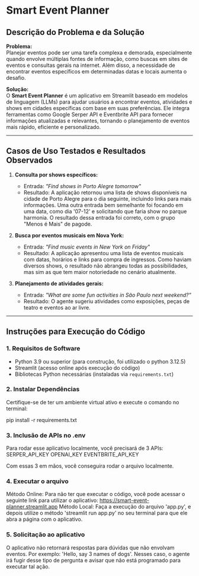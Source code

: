 # Smart Event Planner

## Descrição do Problema e da Solução

**Problema:**  
Planejar eventos pode ser uma tarefa complexa e demorada, especialmente quando envolve múltiplas fontes de informação, como buscas em sites de eventos e consultas gerais na internet. Além disso, a necessidade de encontrar eventos específicos em determinadas datas e locais aumenta o desafio.

**Solução:**  
O **Smart Event Planner** é um aplicativo em Streamlit baseado em modelos de linguagem (LLMs) para ajudar usuários a encontrar eventos, atividades e shows em cidades específicas com base em suas preferências. Ele integra ferramentas como Google Serper API e Eventbrite API para fornecer informações atualizadas e relevantes, tornando o planejamento de eventos mais rápido, eficiente e personalizado.

---

## Casos de Uso Testados e Resultados Observados

1. **Consulta por shows específicos:**
   - Entrada: *"Find shows in Porto Alegre tomorrow"*
   - Resultado: A aplicação retornou uma lista de shows disponíveis na cidade de Porto Alegre para o dia seguinte, incluindo links para mais informações.
   Uma outra entrada bem semelhante foi focando em uma data, como dia '07-12' e solicitando que faria show no parque harmonia. O resultado dessa entrada foi correto, com o grupo "Menos é Mais" de pagode.

2. **Busca por eventos musicais em Nova York:**
   - Entrada: *"Find music events in New York on Friday"*
   - Resultado: A aplicação apresentou uma lista de eventos musicais com datas, horários e links para compra de ingressos.
   Como haviam diversos shows, o resultado não abrangeu todas as possibilidades, mas sim as que tem maior notoriedade no cenário atualmente.

3. **Planejamento de atividades gerais:**
   - Entrada: *"What are some fun activities in São Paulo next weekend?"*
   - Resultado: O agente sugeriu atividades como exposições, peças de teatro e eventos ao ar livre.

---

## Instruções para Execução do Código

### 1. Requisitos de Software

- Python 3.9 ou superior (para construção, foi utilizado o python 3.12.5)
- Streamlit (acesso online após execução do código)
- Bibliotecas Python necessárias (instaladas via `requirements.txt`)

### 2. Instalar Dependências

Certifique-se de ter um ambiente virtual ativo e execute o comando no terminal:

pip install -r requirements.txt

### 3. Inclusão de APIs no .env
Para rodar esse aplicativo localmente, você precisará de 3 APIs:
SERPER_API_KEY
OPENAI_KEY
EVENTBRITE_API_KEY

Com essas 3 em mãos, você conseguira rodar o arquivo localmente.
### 4. Executar o arquivo

Método Online: Para não ter que executar o código, você pode acessar o seguinte link para utilizar o aplicativo: https://smart-event-planner.streamlit.app
Método Local: Faça a execução do arquivo 'app.py', e depois utilize o método 'streamlit run app.py' no seu terminal para que ele abra a página com o aplicativo.

### 5. Solicitação ao aplicativo

O aplicativo não retornará respostas para dúvidas que não envolvam eventos. Por exemplo: 'Hello, say 3 names of dogs'.
Nesses caso, o agente irá fugir desse tipo de pergunta e avisar que não está programado para executar tal ação.